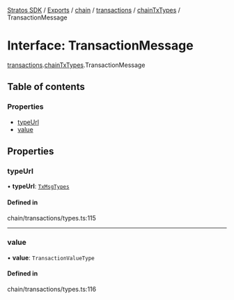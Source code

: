 [Stratos SDK](../README.md) / [Exports](../modules.md) / [chain](../modules/chain.md) / [transactions](../modules/chain.transactions.md) / [chainTxTypes](../modules/chain.transactions.chainTxTypes.md) / TransactionMessage

# Interface: TransactionMessage

[transactions](../modules/chain.transactions.md).[chainTxTypes](../modules/chain.transactions.chainTxTypes.md).TransactionMessage

## Table of contents

### Properties

- [typeUrl](chain.transactions.chainTxTypes.TransactionMessage.md#typeurl)
- [value](chain.transactions.chainTxTypes.TransactionMessage.md#value)

## Properties

### typeUrl

• **typeUrl**: [`TxMsgTypes`](../enums/chain.transactions.chainTxTypes.TxMsgTypes.md)

#### Defined in

chain/transactions/types.ts:115

___

### value

• **value**: `TransactionValueType`

#### Defined in

chain/transactions/types.ts:116
